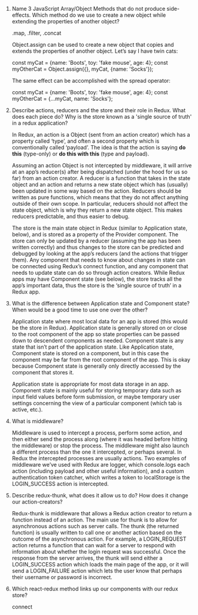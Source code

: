 1. Name 3 JavaScript Array/Object Methods that do not produce side-effects. Which method do we use to create a new object while extending the properties of another object?

   .map, .filter, .concat

   Object.assign can be used to create a new object that copies and extends the properties of another object. Let’s say I have twin cats:

   const myCat = {name: 'Boots', toy: 'fake mouse', age: 4};
   const myOtherCat = Object.assign({}, myCat, {name: 'Socks'});

   The same effect can be accomplished with the spread operator:

   const myCat = {name: 'Boots', toy: 'fake mouse', age: 4};
   const myOtherCat = {...myCat, name: 'Socks'};

2. Describe actions, reducers and the store and their role in Redux. What does each piece do? Why is the store known as a 'single source of truth' in a redux application?

   In Redux, an action is a Object (sent from an action creator) which has a property called ‘type’, and often a second property which is conventionally called ‘payload’. The idea is that the action is saying **do this** (type-only) or **do this with this** (type and payload).

   Assuming an action Object is not intercepted by middleware, it will arrive at an app’s reducer(s) after being dispatched (under the hood for us so far) from an action creator. A reducer is a function that takes in the state object and an action and returns a new state object which has (usually) been updated in some way based on the action. Reducers should be written as pure functions, which means that they do not affect anything outside of their own scope. In particular, reducers should not affect the state object, which is why they return a new state object. This makes reducers predictable, and thus easier to debug.

   The store is the main state object in Redux (similar to Application state, below), and is stored as a property of the Provider component. The store can only be updated by a reducer (assuming the app has been written correctly) and thus changes to the store can be predicted and debugged by looking at the app’s reducers (and the actions that trigger them). Any component that needs to know about changes in state can be connected using Redux’s connect function, and any component that needs to update state can do so through action creators. While Redux apps may have Component state (see below), the store tracks all the app’s important data, thus the store is the ‘single source of truth’ in a Redux app.

3. What is the difference between Application state and Component state? When would be a good time to use one over the other?

   Application state where most local data for an app is stored (this would be the store in Redux). Application state is generally stored on or close to the root component of the app so state properties can be passed down to descendent components as needed. Component state is any state that isn’t part of the application state. Like Application state, Component state is stored on a component, but in this case the component may be far from the root component of the app. This is okay because Component state is generally only directly accessed by the component that stores it.

   Application state is appropriate for most data storage in an app. Component state is mainly useful for storing temporary data such as input field values before form submission, or maybe temporary user settings concerning the view of a particular component (which tab is active, etc.).

4. What is middleware?

   Middleware is used to intercept a process, perform some action, and then either send the process along (where it was headed before hitting the middleware) or stop the process. The middleware might also launch a different process than the one it intercepted, or perhaps several. In Redux the intercepted processes are usually actions. Two examples of middleware we’ve used with Redux are logger, which console.logs each action (including payload and other useful information), and a custom authentication token catcher, which writes a token to localStorage is the LOGIN_SUCCESS action is intercepted.

5. Describe redux-thunk, what does it allow us to do? How does it change our action-creators?

   Redux-thunk is middleware that allows a Redux action creator to return a function instead of an action. The main use for thunk is to allow for asynchronous actions such as server calls. The thunk (the returned function) is usually written to call one or another action based on the outcome of the asynchronous action. For example, a LOGIN_REQUEST action returns a function that can wait for a server to respond with information about whether the login request was successful. Once the response from the server arrives, the thunk will send either a LOGIN_SUCCESS action which loads the main page of the app, or it will send a LOGIN_FAILURE action which lets the user know that perhaps their username or password is incorrect.

6. Which react-redux method links up our components with our redux store?

   connect
